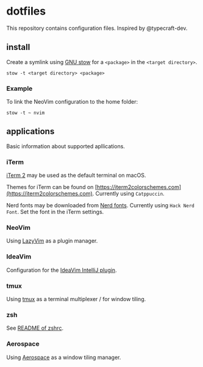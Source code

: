 # dotfiles

This repository contains configuration files. Inspired by @typecraft-dev.

## install

Create a symlink using [GNU stow](https://www.gnu.org/software/stow/) for a `<package>` in the `<target directory>`.

```shell
stow -t <target directory> <package>
```

### Example

To link the NeoVim configuration to the home folder:

```shell
stow -t ~ nvim
```

## applications

Basic information about supported apllications.

### iTerm

[iTerm 2](https://iterm2.com) may be used as the default terminal on macOS.

Themes for iTerm can be found on [https://iterm2colorschemes.com](https://iterm2colorschemes.com). Currently using `Catppuccin`.

Nerd fonts may be downloaded from [Nerd fonts](https://www.nerdfonts.com/). Currently using `Hack Nerd Font`. Set the font in the iTerm settings.

### NeoVim

Using [LazyVim](http://www.lazyvim.org/) as a plugin manager.

### IdeaVim

Configuration for the [IdeaVim IntelliJ plugin](https://plugins.jetbrains.com/plugin/164-ideavim).

### tmux

Using [tmux](https://github.com/tmux/tmux/wiki) as a terminal multiplexer / for window tiling.

### zsh

See [README of zshrc](./zshrc/README.md).

### Aerospace

Using [Aerospace](ttps://github.com/nikitabobko/AeroSpace) as a window tiling manager.
